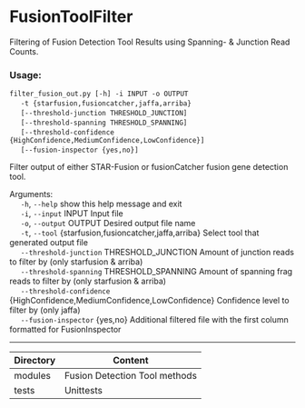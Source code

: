 # FusionToolFilter
Filtering of Fusion Detection Tool Results using Spanning- &amp; Junction Read Counts.




### Usage:
`filter_fusion_out.py [-h] -i INPUT -o OUTPUT`<br> 
                           &nbsp;&nbsp;&nbsp;&nbsp;&nbsp;`-t {starfusion,fusioncatcher,jaffa,arriba}`<br>
                            &nbsp;&nbsp;&nbsp;&nbsp;&nbsp;`[--threshold-junction THRESHOLD_JUNCTION]`<br>
                            &nbsp;&nbsp;&nbsp;&nbsp;&nbsp;`[--threshold-spanning THRESHOLD_SPANNING]`<br>
                            &nbsp;&nbsp;&nbsp;&nbsp;&nbsp;`[--threshold-confidence {HighConfidence,MediumConfidence,LowConfidence}]`<br>
                            &nbsp;&nbsp;&nbsp;&nbsp;&nbsp;`[--fusion-inspector {yes,no}]`

Filter output of either STAR-Fusion or fusionCatcher fusion gene detection
tool.  

Arguments:<br>
  &nbsp;&nbsp;&nbsp;&nbsp;&nbsp;`-h`, `--help`            show this help message and exit<br>
  &nbsp;&nbsp;&nbsp;&nbsp;&nbsp;`-i`, `--input` INPUT
                        Input file<br>
  &nbsp;&nbsp;&nbsp;&nbsp;&nbsp;`-o`, `--output` OUTPUT
                        Desired output file name<br>
  &nbsp;&nbsp;&nbsp;&nbsp;&nbsp;`-t`, `--tool` {starfusion,fusioncatcher,jaffa,arriba}
                        Select tool that generated output file<br>
  &nbsp;&nbsp;&nbsp;&nbsp;&nbsp;`--threshold-junction` THRESHOLD_JUNCTION
                        Amount of junction reads to filter by (only starfusion
                        & arriba)<br>
  &nbsp;&nbsp;&nbsp;&nbsp;&nbsp;`--threshold-spanning` THRESHOLD_SPANNING
                        Amount of spanning frag reads to filter by (only
                        starfusion & arriba)<br>
  &nbsp;&nbsp;&nbsp;&nbsp;&nbsp;`--threshold-confidence` {HighConfidence,MediumConfidence,LowConfidence}
                        Confidence level to filter by (only jaffa)<br>
  &nbsp;&nbsp;&nbsp;&nbsp;&nbsp;`--fusion-inspector` {yes,no}
                        Additional filtered file with the first column
                        formatted for FusionInspector




---

Directory | Content
--------- | -------
modules   | Fusion Detection Tool methods
tests     | Unittests
